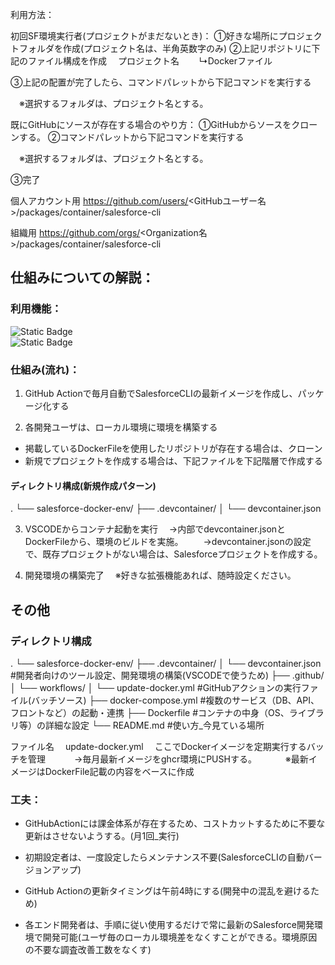 <!-- 取扱い説明書 -->

利用方法：
<!-- 代表一名のみ実施すればOK -->
初回SF環境実行者(プロジェクトがまだないとき)：
①好きな場所にプロジェクトフォルダを作成(プロジェクト名は、半角英数字のみ)
②上記リポジトリに下記のファイル構成を作成
　プロジェクト名
　　↳Dockerファイル

③上記の配置が完了したら、コマンドパレットから下記コマンドを実行する

　※選択するフォルダは、プロジェクト名とする。



<!-- ここから各開発者のリポジトリに配置して使用する場合の手順 -->
既にGitHubにソースが存在する場合のやり方：
①GitHubからソースをクローンする。
②コマンドパレットから下記コマンドを実行する


　※選択するフォルダは、プロジェクト名とする。

③完了



個人アカウント用
https://github.com/users/<GitHubユーザー名>/packages/container/salesforce-cli


組織用
https://github.com/orgs/<Organization名>/packages/container/salesforce-cli



<!-- 備忘録 -->
## 仕組みについての解説：

### 利用機能：
![Static Badge](https://img.shields.io/badge/Docker-blue)
</br>
![Static Badge](https://img.shields.io/badge/GitHub%20Action-blue)


### 仕組み(流れ)：
1. GitHub Actionで毎月自動でSalesforceCLIの最新イメージを作成し、パッケージ化する

2. 各開発ユーザは、ローカル環境に環境を構築する
  * 掲載しているDockerFileを使用したリポジトリが存在する場合は、クローン
  * 新規でプロジェクトを作成する場合は、下記ファイルを下記階層で作成する

#### ディレクトリ構成(新規作成パターン)
.
└── salesforce-docker-env/
    ├── .devcontainer/
    │   └── devcontainer.json

3. VSCODEからコンテナ起動を実行
　→内部でdevcontainer.jsonとDockerFileから、環境のビルドを実施。
　　→devcontainer.jsonの設定で、既存プロジェクトがない場合は、Salesforceプロジェクトを作成する。

4. 開発環境の構築完了
　※好きな拡張機能あれば、随時設定ください。


## その他

### ディレクトリ構成
.
└── salesforce-docker-env/
    ├── .devcontainer/
    │   └── devcontainer.json       #開発者向けのツール設定、開発環境の構築(VSCODEで使うため)
    ├── .github/
    │   └── workflows/
    │       └── update-docker.yml   #GitHubアクションの実行ファイル(バッチソース)
    ├── docker-compose.yml          #複数のサービス（DB、API、フロントなど）の起動・連携
    ├── Dockerfile                  #コンテナの中身（OS、ライブラリ等）の詳細な設定
    └── README.md                   #使い方_今見ている場所


ファイル名　
update-docker.yml
　ここでDockerイメージを定期実行するバッチを管理
　　　→毎月最新イメージをghcr環境にPUSHする。
　　　※最新イメージはDockerFile記載の内容をベースに作成

### 工夫：
* GitHubActionには課金体系が存在するため、コストカットするために不要な更新はさせないようする。(月1回_実行)

* 初期設定者は、一度設定したらメンテナンス不要(SalesforceCLIの自動バージョンアップ)

* GitHub Actionの更新タイミングは午前4時にする(開発中の混乱を避けるため)

* 各エンド開発者は、手順に従い使用するだけで常に最新のSalesforce開発環境で開発可能(ユーザ毎のローカル環境差をなくすことができる。環境原因の不要な調査改善工数をなくす)


